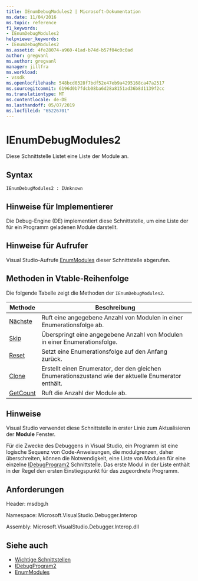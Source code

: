```yaml
---
title: IEnumDebugModules2 | Microsoft-Dokumentation
ms.date: 11/04/2016
ms.topic: reference
f1_keywords:
- IEnumDebugModules2
helpviewer_keywords:
- IEnumDebugModules2
ms.assetid: 4fe28074-a960-41ad-b74d-b57f04c0c0ad
author: gregvanl
ms.author: gregvanl
manager: jillfra
ms.workload:
- vssdk
ms.openlocfilehash: 548bcd0328f7bdf52e47eb9a4295168ca47a2517
ms.sourcegitcommit: 6196d0b7fdcb08ba6d28a8151ad36b8d1139f2cc
ms.translationtype: MT
ms.contentlocale: de-DE
ms.lasthandoff: 05/07/2019
ms.locfileid: "65226701"
---
```

# <a name="ienumdebugmodules2"></a>IEnumDebugModules2
Diese Schnittstelle Listet eine Liste der Module an.

## <a name="syntax"></a>Syntax

```
IEnumDebugModules2 : IUnknown
```

## <a name="notes-for-implementers"></a>Hinweise für Implementierer
 Die Debug-Engine (DE) implementiert diese Schnittstelle, um eine Liste der für ein Programm geladenen Module darstellt.

## <a name="notes-for-callers"></a>Hinweise für Aufrufer
 Visual Studio-Aufrufe [EnumModules](../../../extensibility/debugger/reference/idebugprogram2-enummodules.md) dieser Schnittstelle abgerufen.

## <a name="methods-in-vtable-order"></a>Methoden in Vtable-Reihenfolge
 Die folgende Tabelle zeigt die Methoden der `IEnumDebugModules2`.

|Methode|Beschreibung|
|------------|-----------------|
|[Nächste](../../../extensibility/debugger/reference/ienumdebugmodules2-next.md)|Ruft eine angegebene Anzahl von Modulen in einer Enumerationsfolge ab.|
|[Skip](../../../extensibility/debugger/reference/ienumdebugmodules2-skip.md)|Überspringt eine angegebene Anzahl von Modulen in einer Enumerationsfolge.|
|[Reset](../../../extensibility/debugger/reference/ienumdebugmodules2-reset.md)|Setzt eine Enumerationsfolge auf den Anfang zurück.|
|[Clone](../../../extensibility/debugger/reference/ienumdebugmodules2-clone.md)|Erstellt einen Enumerator, der den gleichen Enumerationszustand wie der aktuelle Enumerator enthält.|
|[GetCount](../../../extensibility/debugger/reference/ienumdebugmodules2-getcount.md)|Ruft die Anzahl der Module ab.|

## <a name="remarks"></a>Hinweise
 Visual Studio verwendet diese Schnittstelle in erster Linie zum Aktualisieren der **Module** Fenster.

 Für die Zwecke des Debuggens in Visual Studio, ein Programm ist eine logische Sequenz von Code-Anweisungen, die modulgrenzen, daher überschreiten, können die Notwendigkeit, eine Liste von Modulen für eine einzelne [IDebugProgram2](../../../extensibility/debugger/reference/idebugprogram2.md) Schnittstelle. Das erste Modul in der Liste enthält in der Regel den ersten Einstiegspunkt für das zugeordnete Programm.

## <a name="requirements"></a>Anforderungen
 Header: msdbg.h

 Namespace: Microsoft.VisualStudio.Debugger.Interop

 Assembly: Microsoft.VisualStudio.Debugger.Interop.dll

## <a name="see-also"></a>Siehe auch
- [Wichtige Schnittstellen](../../../extensibility/debugger/reference/core-interfaces.md)
- [IDebugProgram2](../../../extensibility/debugger/reference/idebugprogram2.md)
- [EnumModules](../../../extensibility/debugger/reference/idebugprogram2-enummodules.md)